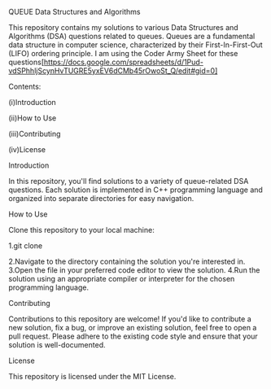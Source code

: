 QUEUE Data Structures and Algorithms

This repository contains my solutions to various Data Structures and Algorithms (DSA) questions related to queues. Queues are a fundamental data structure in computer science, characterized by their First-In-First-Out (LIFO) ordering principle. I am using the Coder Army Sheet for these questions[https://docs.google.com/spreadsheets/d/1Pud-vdSPhhljScynHvTUGRE5yxEV6dCMb45rOwoSt_Q/edit#gid=0]

Contents:

(i)Introduction

(ii)How to Use

(iii)Contributing

(iv)License

Introduction

In this repository, you'll find solutions to a variety of queue-related DSA questions. Each solution is implemented in C++ programming language and organized into separate directories for easy navigation.

How to Use

Clone this repository to your local machine:

1.git clone <repository-url>

2.Navigate to the directory containing the solution you're interested in. 3.Open the file in your preferred code editor to view the solution. 4.Run the solution using an appropriate compiler or interpreter for the chosen programming language.

Contributing

Contributions to this repository are welcome! If you'd like to contribute a new solution, fix a bug, or improve an existing solution, feel free to open a pull request. Please adhere to the existing code style and ensure that your solution is well-documented.

License

This repository is licensed under the MIT License.
